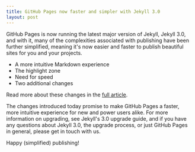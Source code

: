 ```yaml
---
title: GitHub Pages now faster and simpler with Jekyll 3.0
layout: post
---
```

GitHub Pages is now running the latest major version of Jekyll, Jekyll 3.0, and with it, many of the complexities associated with publishing have been further simplified, meaning it's now easier and faster to publish beautiful sites for you and your projects.

* A more intuitive Markdown experience
* The highlight zone
* Need for speed
* Two additional changes

Read more about these changes in the [full article](https://github.com/blog/2100-github-pages-now-faster-and-simpler-with-jekyll-3-0).

The changes introduced today promise to make GitHub Pages a faster, more intuitive experience for new and power users alike. For more information on upgrading, see Jekyll's 3.0 upgrade guide, and if you have any questions about Jekyll 3.0, the upgrade process, or just GitHub Pages in general, please get in touch with us.

Happy (simplified) publishing!
